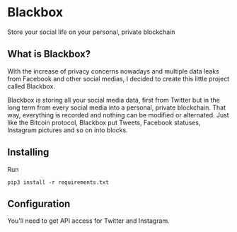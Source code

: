 # Blackbox
Store your social life on your personal, private blockchain

## What is Blackbox?
With the increase of privacy concerns nowadays and multiple data leaks from Facebook and other social medias,
I decided to create this little project called Blackbox. 

Blackbox is storing all your social media data, first from Twitter but in the long term from every social media
into a personal, private blockchain. That way, everything is recorded and nothing can be modified or alternated.
Just like the Bitcoin protocol, Blackbox put Tweets, Facebook statuses, Instagram pictures and so on
into blocks. 

## Installing
Run
```
pip3 install -r requirements.txt
```

## Configuration
You'll need to get API access for Twitter and Instagram.